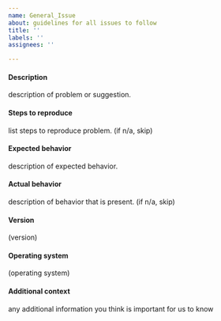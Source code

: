 ```yaml
---
name: General_Issue
about: guidelines for all issues to follow
title: ''
labels: ''
assignees: ''

---
```


#### Description
description of problem or suggestion.

#### Steps to reproduce
list steps to reproduce problem. (if n/a, skip)

#### Expected behavior
description of expected behavior.

#### Actual behavior
description of behavior that is present. (if n/a, skip)

#### Version
(version)

#### Operating system
(operating system)

#### Additional context
any additional information you think is important for us to know
